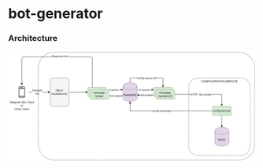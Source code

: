 # bot-generator
### Architecture
![Diagram](https://github.com/4etell/bot-generator/blob/master/arch.jpg)
